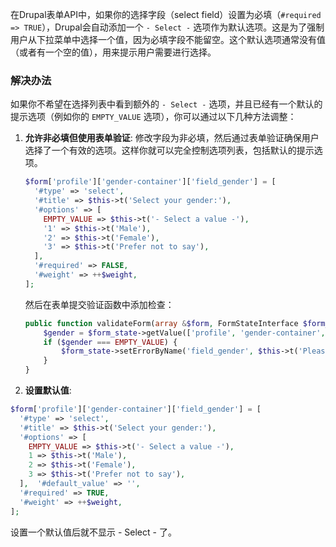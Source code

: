 在Drupal表单API中，如果你的选择字段（select field）设置为必填（`#required => TRUE`），Drupal会自动添加一个 `- Select -` 选项作为默认选项。这是为了强制用户从下拉菜单中选择一个值，因为必填字段不能留空。这个默认选项通常没有值（或者有一个空的值），用来提示用户需要进行选择。

### 解决办法

如果你不希望在选择列表中看到额外的 `- Select -` 选项，并且已经有一个默认的提示选项（例如你的 `EMPTY_VALUE` 选项），你可以通过以下几种方法调整：

1. **允许非必填但使用表单验证**:
   修改字段为非必填，然后通过表单验证确保用户选择了一个有效的选项。这样你就可以完全控制选项列表，包括默认的提示选项。

   ```php
   $form['profile']['gender-container']['field_gender'] = [
     '#type' => 'select',
     '#title' => $this->t('Select your gender:'),
     '#options' => [
       EMPTY_VALUE => $this->t('- Select a value -'),
       '1' => $this->t('Male'),
       '2' => $this->t('Female'),
       '3' => $this->t('Prefer not to say'),
     ],
     '#required' => FALSE,
     '#weight' => ++$weight,
   ];
   ```

   然后在表单提交验证函数中添加检查：

   ```php
   public function validateForm(array &$form, FormStateInterface $form_state) {
       $gender = $form_state->getValue(['profile', 'gender-container', 'field_gender']);
       if ($gender === EMPTY_VALUE) {
           $form_state->setErrorByName('field_gender', $this->t('Please select your gender.'));
       }
   }
   ```

2. **设置默认值**:
```php
$form['profile']['gender-container']['field_gender'] = [  
  '#type' => 'select',  
  '#title' => $this->t('Select your gender:'),  
  '#options' => [  
    EMPTY_VALUE => $this->t('- Select a value -'),  
    1 => $this->t('Male'),  
    2 => $this->t('Female'),  
    3 => $this->t('Prefer not to say'),  
  ],  '#default_value' => '',  
  '#required' => TRUE,  
  '#weight' => ++$weight,  
];
```
设置一个默认值后就不显示 - Select - 了。